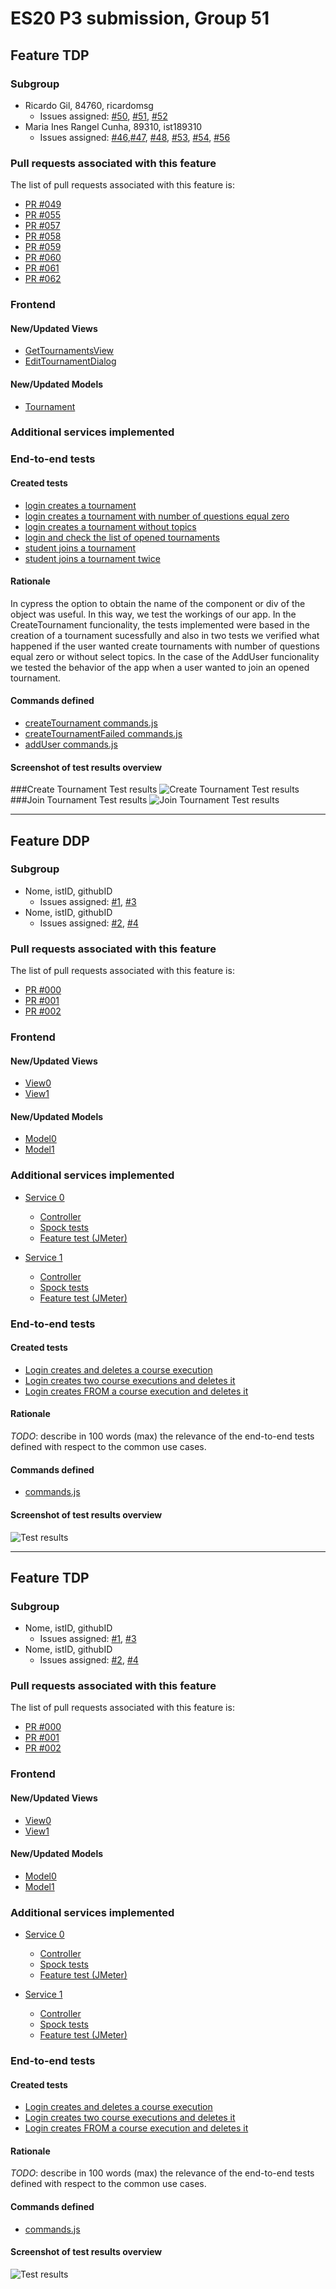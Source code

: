 # ES20 P3 submission, Group 51

## Feature TDP

### Subgroup

 - Ricardo Gil, 84760, ricardomsg
   + Issues assigned: [#50](https://github.com/tecnico-softeng/es20tg_51-project/issues/50), [#51](https://github.com/tecnico-softeng/es20tg_51-project/issues/51), [#52](https://github.com/tecnico-softeng/es20tg_51-project/issues/52)
 - Maria Ines Rangel Cunha, 89310, ist189310
   + Issues assigned: [#46](https://github.com/tecnico-softeng/es20tg_51-project/issues/46),[#47](https://github.com/tecnico-softeng/es20tg_51-project/issues/47), [#48](https://github.com/tecnico-softeng/es20tg_51-project/issues/48), [#53](https://github.com/tecnico-softeng/es20tg_51-project/issues/53), [#54](https://github.com/tecnico-softeng/es20tg_51-project/issues/54), [#56](https://github.com/tecnico-softeng/es20tg_51-project/issues/56)
 
### Pull requests associated with this feature

The list of pull requests associated with this feature is:

 - [PR #049](https://github.com/tecnico-softeng/es20tg_51-project/pull/49)
 - [PR #055](https://github.com/tecnico-softeng/es20tg_51-project/pull/55)
 - [PR #057](https://github.com/tecnico-softeng/es20tg_51-project/pull/57)
 - [PR #058](https://github.com/tecnico-softeng/es20tg_51-project/pull/58)
 - [PR #059](https://github.com/tecnico-softeng/es20tg_51-project/pull/59)
 - [PR #060](https://github.com/tecnico-softeng/es20tg_51-project/pull/60)
 - [PR #061](https://github.com/tecnico-softeng/es20tg_51-project/pull/61)
 - [PR #062](https://github.com/tecnico-softeng/es20tg_51-project/pull/62)


### Frontend

#### New/Updated Views

 - [GetTournamentsView](https://github.com/tecnico-softeng/es20tg_51-project/blob/tdp/frontend/src/views/student/tournaments/GetTournamentsView.vue)
 - [EditTournamentDialog](https://github.com/tecnico-softeng/es20tg_51-project/blob/tdp/frontend/src/views/student/tournaments/EditTournamentDialog.vue)


#### New/Updated Models

 - [Tournament](https://github.com/tecnico-softeng/es20tg_51-project/blob/tdp/frontend/src/models/tournaments/Tournament.ts)

### Additional services implemented


### End-to-end tests

#### Created tests

 - [login creates a tournament](https://github.com/tecnico-softeng/es20tg_51-project/blob/tdp/frontend/tests/e2e/specs/tournament/createTournament.js#L9)
 - [login creates a tournament with number of questions equal zero](https://github.com/tecnico-softeng/es20tg_51-project/blob/tdp/frontend/tests/e2e/specs/tournament/createTournament.js#L13)
 - [login creates a tournament without topics](https://github.com/tecnico-softeng/es20tg_51-project/blob/tdp/frontend/tests/e2e/specs/tournament/createTournament.js#L20)
 - [login and check the list of opened tournaments](https://github.com/tecnico-softeng/es20tg_51-project/blob/tdp/frontend/tests/e2e/specs/tournament/createTournament.js#L27)
 - [student joins a tournament](https://github.com/tecnico-softeng/es20tg_51-project/blob/tdp/frontend/tests/e2e/specs/tournament/addUser.js#L9)
 - [student joins a tournament twice](https://github.com/tecnico-softeng/es20tg_51-project/blob/tdp/frontend/tests/e2e/specs/tournament/addUser.js#L16)

#### Rationale

In cypress the option to obtain the name of the component or div of the object was useful. In this way, we test the workings of our app. In the CreateTournament funcionality, the tests implemented were based in the creation of a tournament sucessfully and also in two tests we verified what happened if the user wanted create tournaments with number of questions equal zero or without select topics. In the case of the AddUser funcionality we tested the behavior of the app when a user wanted to join an opened tournament.

#### Commands defined

 - [createTournament commands.js](https://github.com/socialsoftware/quizzes-tutor/blob/master/frontend/tests/e2e/support/commands.js#L41)
 - [createTournamentFailed commands.js](https://github.com/socialsoftware/quizzes-tutor/blob/master/frontend/tests/e2e/support/commands.js#L65)
 - [addUser commands.js](https://github.com/socialsoftware/quizzes-tutor/blob/master/frontend/tests/e2e/support/commands.js#L85)

#### Screenshot of test results overview
###Create Tournament Test results
![Create Tournament Test results](https://i.imgur.com/3kpDJlr.png)
###Join Tournament Test results
![Join Tournament Test results](https://i.imgur.com/x1RiT8D.jpg)


---

## Feature DDP

### Subgroup

 - Nome, istID, githubID
   + Issues assigned: [#1](https://github.com), [#3](https://github.com)
 - Nome, istID, githubID
   + Issues assigned: [#2](https://github.com), [#4](https://github.com)
 
### Pull requests associated with this feature

The list of pull requests associated with this feature is:

 - [PR #000](https://github.com)
 - [PR #001](https://github.com)
 - [PR #002](https://github.com)


### Frontend

#### New/Updated Views

 - [View0](https://github.com)
 - [View1](https://github.com)


#### New/Updated Models

 - [Model0](https://github.com)
 - [Model1](https://github.com)

### Additional services implemented

 - [Service 0](https://github.com)
    + [Controller](https://github.com)
    + [Spock tests](https://github.com)
    + [Feature test (JMeter)](https://github.com)

 - [Service 1](https://github.com)
    + [Controller](https://github.com)
    + [Spock tests](https://github.com)
    + [Feature test (JMeter)](https://github.com)


### End-to-end tests

#### Created tests

 - [Login creates and deletes a course execution](https://github.com/socialsoftware/quizzes-tutor/blob/6dcf668498be3d6e45c84ebf61e81b931bdc797b/frontend/tests/e2e/specs/admin/manageCourseExecutions.js#L10)
 - [Login creates two course executions and deletes it](https://github.com/socialsoftware/quizzes-tutor/blob/6dcf668498be3d6e45c84ebf61e81b931bdc797b/frontend/tests/e2e/specs/admin/manageCourseExecutions.js#L16)
 - [Login creates FROM a course execution and deletes it](https://github.com/socialsoftware/quizzes-tutor/blob/6dcf668498be3d6e45c84ebf61e81b931bdc797b/frontend/tests/e2e/specs/admin/manageCourseExecutions.js#L30)

#### Rationale
*TODO*: describe in 100 words (max) the relevance of the end-to-end tests defined with respect to the
common use cases.

#### Commands defined

 - [commands.js](https://github.com/socialsoftware/quizzes-tutor/blob/master/frontend/tests/e2e/support/commands.js)

#### Screenshot of test results overview

![Test results](p3-images/cypress_results.png)

---


## Feature TDP

### Subgroup

 - Nome, istID, githubID
   + Issues assigned: [#1](https://github.com), [#3](https://github.com)
 - Nome, istID, githubID
   + Issues assigned: [#2](https://github.com), [#4](https://github.com)
 
### Pull requests associated with this feature

The list of pull requests associated with this feature is:

 - [PR #000](https://github.com)
 - [PR #001](https://github.com)
 - [PR #002](https://github.com)


### Frontend

#### New/Updated Views

 - [View0](https://github.com)
 - [View1](https://github.com)


#### New/Updated Models

 - [Model0](https://github.com)
 - [Model1](https://github.com)

### Additional services implemented

 - [Service 0](https://github.com)
    + [Controller](https://github.com)
    + [Spock tests](https://github.com)
    + [Feature test (JMeter)](https://github.com)

 - [Service 1](https://github.com)
    + [Controller](https://github.com)
    + [Spock tests](https://github.com)
    + [Feature test (JMeter)](https://github.com)


### End-to-end tests

#### Created tests

 - [Login creates and deletes a course execution](https://github.com/socialsoftware/quizzes-tutor/blob/6dcf668498be3d6e45c84ebf61e81b931bdc797b/frontend/tests/e2e/specs/admin/manageCourseExecutions.js#L10)
 - [Login creates two course executions and deletes it](https://github.com/socialsoftware/quizzes-tutor/blob/6dcf668498be3d6e45c84ebf61e81b931bdc797b/frontend/tests/e2e/specs/admin/manageCourseExecutions.js#L16)
 - [Login creates FROM a course execution and deletes it](https://github.com/socialsoftware/quizzes-tutor/blob/6dcf668498be3d6e45c84ebf61e81b931bdc797b/frontend/tests/e2e/specs/admin/manageCourseExecutions.js#L30)

#### Rationale
*TODO*: describe in 100 words (max) the relevance of the end-to-end tests defined with respect to the
common use cases.

#### Commands defined

 - [commands.js](https://github.com/socialsoftware/quizzes-tutor/blob/master/frontend/tests/e2e/support/commands.js)

#### Screenshot of test results overview

![Test results](p3-images/cypress_results.png)
